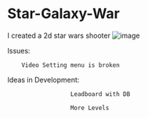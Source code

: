 # Star-Galaxy-War
I created a 2d star wars shooter
![image](https://user-images.githubusercontent.com/99689902/186762919-2915ac16-ca31-4954-a1df-81948a66c97d.png)

Issues: 

        Video Setting menu is broken
        
Ideas in Development: 


                      Leadboard with DB
                   
                      More Levels
